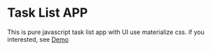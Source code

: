 # Task List APP

This is pure javascript task list app with UI use materialize css. 
if you interested, see [Demo]()